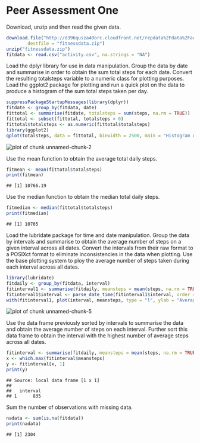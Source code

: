 Peer Assessment One
===================

Download, unzip and then read the given data.

```r
download.file("http://d396qusza40orc.cloudfront.net/repdata%2Fdata%2Factivity.zip", 
        destfile = "fitnessdata.zip")
unzip("fitnessdata.zip")
fitdata <- read.csv("activity.csv", na.strings = "NA")
```
Load the dplyr library for use in data manipulation.  Group the data by date and summarise
in order to obtain the sum total steps for each date.  Convert the resulting totalsteps
variable to a numeric class for plotting purposes.
Load the ggplot2 package for plotting and run a quick plot on the data to produce a 
histogram of the sum total steps taken per day. 

```r
suppressPackageStartupMessages(library(dplyr))
fitdate <- group_by(fitdata, date)
fittotal <- summarise(fitdate, totalsteps = sum(steps, na.rm = TRUE))
fittotal <- subset(fittotal, totalsteps > 0)
fittotal$totalsteps <- as.numeric(fittotal$totalsteps)
library(ggplot2)
qplot(totalsteps, data = fittotal, binwidth = 2500, main = "Histogram of total number of steps taken each day", xlab = "Total Steps", ylab = "Count")
```

![plot of chunk unnamed-chunk-2](figure/unnamed-chunk-2-1.png) 

Use the mean function to obtain the average total daily steps.

```r
fitmean <- mean(fittotal$totalsteps)
print(fitmean)
```

```
## [1] 10766.19
```
Use the median function to obtain the median total daily steps.

```r
fitmedian <- median(fittotal$totalsteps)
print(fitmedian)
```

```
## [1] 10765
```
Load the lubridate package for time and date manipulation. Group the data by intervals
and summarise to obtain the average number of steps on a given interval across all dates.
Convert the intervals from their raw format to a POSIXct format to eliminate
inconsistencies in the data when plotting.  Use the base plotting system to ploy the 
average number of steps taken during each interval across all dates. 

```r
library(lubridate)
fitdaily <- group_by(fitdata, interval)
fitinterval1 <- summarise(fitdaily, meansteps = mean(steps, na.rm = TRUE))
fitinterval1$interval <- parse_date_time(fitinterval1$interval, order = "hm", quiet = TRUE)
with(fitinterval1, plot(interval, meansteps, type = "l", ylab = "Average number of steps taken", xlab = "Interval", main = "Average number of steps taken on given intervals"))
```

![plot of chunk unnamed-chunk-5](figure/unnamed-chunk-5-1.png) 

Use the data frame previously sorted by intervals to summarise the data and obtain the 
average number of steps on each interval.  Further sort this data frame to obtain the 
interval with the highest number of average steps across all dates. 

```r
fitinterval <- summarise(fitdaily, meansteps = mean(steps, na.rm = TRUE))
x <- which.max(fitinterval$meansteps)
y <- fitinterval[x, 1]
print(y)
```

```
## Source: local data frame [1 x 1]
## 
##   interval
## 1      835
```
Sum the number of observations with missing data. 

```r
nadata <- sum(is.na(fitdata))
print(nadata)
```

```
## [1] 2304
```

